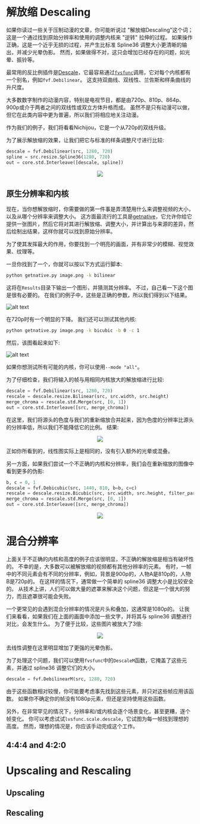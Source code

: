 # 解放缩 Descaling

如果你读过一些关于压制动漫的文章，你可能听说过 "解放缩Descaling"这个词；这是一个通过找到原始分辨率和使用的调整内核来 "逆转" 拉伸的过程。
如果操作正确，这是一个近乎无损的过程，并产生比标准 Spline36 调整大小更清晰的输出，并减少光晕伪影。
然而，如果做得不对，这只会增加已经存在的问题，如光晕、振铃等。

最常用的反比例插件是[Descale](https://github.com/Irrational-Encoding-Wizardry/vapoursynth-descale)，它最容易通过[`fvsfunc`](https://github.com/Irrational-Encoding-Wizardry/fvsfunc)调用，它对每个内核都有一个别名，例如`fvf.Debilinear`。
这支持双曲线、双线性、兰佐斯和样条曲线的升尺度。

大多数数字制作的动漫内容，特别是电视节目，都是由720p、810p、864p、900p或介于两者之间的双线性或双立方体升格而成。
虽然不是只有动漫可以做，但它在此类内容中更为普遍，所以我们将相应地关注动漫。

作为我们的例子，我们将看看Nichijou，它是一个从720p的双线升级。

为了展示解放缩的效果，让我们把它与标准的样条调整尺寸进行比较:

```py
descale = fvf.Debilinear(src, 1280, 720)
spline = src.resize.Spline36(1280, 720)
out = core.std.Interleave([descale, spline])
```
<p align="center"> 
<img src='Pictures/descale0.png' onmouseover="this.src='Pictures/descale1.png';" onmouseout="this.src='Pictures/descale0.png';" />
</p>

## 原生分辨率和内核

现在，当你想解放缩时，你需要做的第一件事是弄清楚用什么来调整视频的大小，以及从哪个分辨率来调整大小。
这方面最流行的工具是[getnative](https://github.com/Infiziert90/getnative)，它允许你给它提供一张图片，然后它将对其进行解放缩、调整大小，并计算出与来源的差异，然后绘制出结果，这样你就可以找到原始分辨率。

为了使其发挥最大的作用，你要找到一个明亮的画面，并有非常少的模糊、视觉效果、纹理等。

一旦你找到了一个，你就可以按以下方式运行脚本:

```sh
python getnative.py image.png -k bilinear
```

这将在`Results`目录下输出一个图形，并猜测其分辨率。
不过，自己看一下这个图是很有必要的。
在我们的例子中，这些是正确的参数，所以我们得到以下结果。

![alt text](Pictures/descalebilinear.svg "getnative bilinear graph")

在720p时有一个明显的下降。
我们还可以测试其他内核:

```sh
python getnative.py image.png -k bicubic -b 0 -c 1
```

然后，该图看起来如下:

![alt text](Pictures/descalesharpbicubic.svg "getnative sharp bicubic graph")

如果你想测试所有可能的内核，你可以使用`--mode "all"`。

为了仔细检查，我们将输入的帧与用相同内核放大的解放缩进行比较:

```py
descale = fvf.Debilinear(src, 1280, 720)
rescale = descale.resize.Bilinear(src, src.width, src.height)
merge_chroma = rescale.std.Merge(src, [0, 1])
out = core.std.Interleave([src, merge_chroma])
```
在这里，我们将源头的色度与我们的重新缩放合并起来，因为色度的分辨率比源头的分辨率低，所以我们不能降低它的比例。
结果:

<p align="center"> 
<img src='Pictures/resize0.png' onmouseover="this.src='Pictures/resize1.png';" onmouseout="this.src='Pictures/resize0.png';" />
</p>

正如你所看到的，线性图实际上是相同的，没有引入额外的光晕或混叠。

另一方面，如果我们尝试一个不正确的内核和分辨率，我们会在重新缩放的图像中看到更多的伪影:

```py
b, c = 0, 1
descale = fvf.Debicubic(src, 1440, 810, b=b, c=c)
rescale = descale.resize.Bicubic(src, src.width, src.height, filter_param_a=b, filter_param_b=c)
merge_chroma = rescale.std.Merge(src, [0, 1])
out = core.std.Interleave([src, merge_chroma])
```

<p align="center"> 
<img src='Pictures/resize0.png' onmouseover="this.src='Pictures/resize2.png';" onmouseout="this.src='Pictures/resize0.png';" />
</p>

# 混合分辨率

上面关于不正确的内核和高度的例子应该很明显，不正确的解放缩是相当有破坏性的。
不幸的是，大多数可以被解放缩的视频都有其他分辨率的元素。
有时，一帧中的不同元素会有不同的分辨率，例如，背景是900p的，人物A是810p的，人物B是720p的。
在这样的情况下，通常做一个简单的 spline36 调整大小是比较安全的。
从技术上讲，人们可以做大量的遮罩来解决这个问题，但这是一个很大的努力，而且遮罩很可能会失败。

一个更常见的会遇到混合分辨率的情况是片头和叠加，这通常是1080p的。
让我们来看看，如果我们在上面的画面中添加一些文字，并将其与 spline36 调整进行对比，会发生什么。
为了便于比较，这些图片被放大了3倍:

<p align="center"> 
<img src='Pictures/descalesub0.png' onmouseover="this.src='Pictures/descalesub1.png';" onmouseout="this.src='Pictures/descalesub0.png';" />
</p>

去线性调整在这里明显增加了更强的光晕伪影。

为了处理这个问题，我们可以使用`fvsfunc`中的`DescaleM`函数，它掩盖了这些元素，并通过 spline36 调整它们的大小。

```py
descale = fvf.DebilinearM(src, 1280, 720)
```

由于这些函数相对较慢，你可能要考虑事先找到这些元素，并只对这些帧应用该函数。
如果你不确定你的帧没有1080p元素，但还是坚持使用这些函数。

另外，在非常罕见的情况下，分辨率和/或内核会逐个场景变化，甚至更糟，逐个帧变化。
你可以考虑试试`lvsfunc.scale.descale`，它试图为每一帧找到理想的高度。
然而，理想的情况是，你应该手动完成这个工作。

## 4:4:4 and 4:2:0

# Upscaling and Rescaling

## Upscaling

## Rescaling

